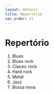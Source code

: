```yaml
---
layout: default
title: Repertório
nav_order: 11
---
```


# Repertório

1. Blues
1. Blues rock
1. Classic rock
1. Hard rock
1. Metal
1. Jazz
1. Bossa nova
